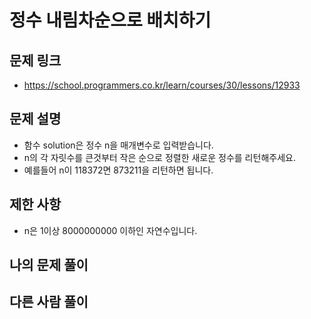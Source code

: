 # 정수 내림차순으로 배치하기

## 문제 링크

- https://school.programmers.co.kr/learn/courses/30/lessons/12933

## 문제 설명 

- 함수 solution은 정수 n을 매개변수로 입력받습니다. 
- n의 각 자릿수를 큰것부터 작은 순으로 정렬한 새로운 정수를 리턴해주세요. 
- 예를들어 n이 118372면 873211을 리턴하면 됩니다.

## 제한 사항

- n은 1이상 8000000000 이하인 자연수입니다.

## 나의 문제 풀이

## 다른 사람 풀이 

